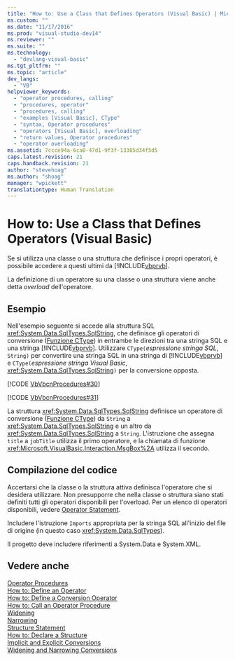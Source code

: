 ```yaml
---
title: "How to: Use a Class that Defines Operators (Visual Basic) | Microsoft Docs"
ms.custom: ""
ms.date: "11/17/2016"
ms.prod: "visual-studio-dev14"
ms.reviewer: ""
ms.suite: ""
ms.technology: 
  - "devlang-visual-basic"
ms.tgt_pltfrm: ""
ms.topic: "article"
dev_langs: 
  - "VB"
helpviewer_keywords: 
  - "operator procedures, calling"
  - "procedures, operator"
  - "procedures, calling"
  - "examples [Visual Basic], CType"
  - "syntax, Operator procedures"
  - "operators [Visual Basic], overloading"
  - "return values, Operator procedures"
  - "operator overloading"
ms.assetid: 7ccce94a-6ca0-47d1-9f3f-13385d34f5d5
caps.latest.revision: 21
caps.handback.revision: 21
author: "stevehoag"
ms.author: "shoag"
manager: "wpickett"
translationtype: Human Translation
---
```

# How to: Use a Class that Defines Operators (Visual Basic)
Se si utilizza una classe o una struttura che definisce i propri operatori, è possibile accedere a questi ultimi da [!INCLUDE[vbprvb](../../../../csharp/programming-guide/concepts/linq/includes/vbprvb_md.md)].  
  
 La definizione di un operatore su una classe o una struttura viene anche detta *overload* dell'operatore.  
  
## Esempio  
 Nell'esempio seguente si accede alla struttura SQL <xref:System.Data.SqlTypes.SqlString>, che definisce gli operatori di conversione \([Funzione CType](../../../../visual-basic/language-reference/functions/ctype-function.md)\) in entrambe le direzioni tra una stringa SQL e una stringa [!INCLUDE[vbprvb](../../../../csharp/programming-guide/concepts/linq/includes/vbprvb_md.md)].  Utilizzare `CType(`*espressione stringa SQL*, `String)` per convertire una stringa SQL in una stringa di [!INCLUDE[vbprvb](../../../../csharp/programming-guide/concepts/linq/includes/vbprvb_md.md)] e `CType(`*espressione stringa Visual Basic*, <xref:System.Data.SqlTypes.SqlString>`)` per la conversione opposta.  
  
 [!CODE [VbVbcnProcedures#30](../CodeSnippet/VS_Snippets_VBCSharp/VbVbcnProcedures#30)]  
  
 [!CODE [VbVbcnProcedures#31](../CodeSnippet/VS_Snippets_VBCSharp/VbVbcnProcedures#31)]  
  
 La struttura <xref:System.Data.SqlTypes.SqlString> definisce un operatore di conversione \([Funzione CType](../../../../visual-basic/language-reference/functions/ctype-function.md)\) da `String` a <xref:System.Data.SqlTypes.SqlString> e un altro da <xref:System.Data.SqlTypes.SqlString> a `String`.  L'istruzione che assegna `title` a `jobTitle` utilizza il primo operatore, e la chiamata di funzione <xref:Microsoft.VisualBasic.Interaction.MsgBox%2A> utilizza il secondo.  
  
## Compilazione del codice  
 Accertarsi che la classe o la struttura attiva definisca l'operatore che si desidera utilizzare.  Non presupporre che nella classe o struttura siano stati definiti tutti gli operatori disponibili per l'overload.  Per un elenco di operatori disponibili, vedere [Operator Statement](../../../../visual-basic/language-reference/statements/operator-statement.md).  
  
 Includere l'istruzione `Imports` appropriata per la stringa SQL all'inizio del file di origine \(in questo caso <xref:System.Data.SqlTypes>\).  
  
 Il progetto deve includere riferimenti a System.Data e System.XML.  
  
## Vedere anche  
 [Operator Procedures](../../../../visual-basic/programming-guide/language-features/procedures/operator-procedures.md)   
 [How to: Define an Operator](../../../../visual-basic/programming-guide/language-features/procedures/how-to-define-an-operator.md)   
 [How to: Define a Conversion Operator](../../../../visual-basic/programming-guide/language-features/procedures/how-to-define-a-conversion-operator.md)   
 [How to: Call an Operator Procedure](../../../../visual-basic/programming-guide/language-features/procedures/how-to-call-an-operator-procedure.md)   
 [Widening](../../../../visual-basic/language-reference/modifiers/widening.md)   
 [Narrowing](../../../../visual-basic/language-reference/modifiers/narrowing.md)   
 [Structure Statement](../../../../visual-basic/language-reference/statements/structure-statement.md)   
 [How to: Declare a Structure](../../../../visual-basic/programming-guide/language-features/data-types/how-to-declare-a-structure.md)   
 [Implicit and Explicit Conversions](../../../../visual-basic/programming-guide/language-features/data-types/implicit-and-explicit-conversions.md)   
 [Widening and Narrowing Conversions](../../../../visual-basic/programming-guide/language-features/data-types/widening-and-narrowing-conversions.md)